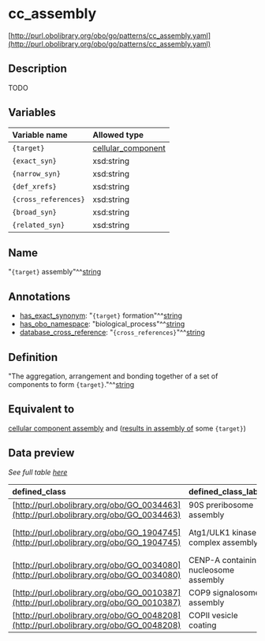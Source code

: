 # cc_assembly

[http://purl.obolibrary.org/obo/go/patterns/cc_assembly.yaml](http://purl.obolibrary.org/obo/go/patterns/cc_assembly.yaml)

## Description

TODO




## Variables

| Variable name | Allowed type |
|:--------------|:-------------|
| `{target}` | [cellular_component](http://purl.obolibrary.org/obo/GO_0005575) |
| `{exact_syn}` | xsd:string |
| `{narrow_syn}` | xsd:string |
| `{def_xrefs}` | xsd:string |
| `{cross_references}` | xsd:string |
| `{broad_syn}` | xsd:string |
| `{related_syn}` | xsd:string |

## Name

"`{target}` assembly"^^[string](http://www.w3.org/2001/XMLSchema#string)

## Annotations

- [has_exact_synonym](http://www.geneontology.org/formats/oboInOwl#hasExactSynonym): "`{target}` formation"^^[string](http://www.w3.org/2001/XMLSchema#string)
- [has_obo_namespace](http://www.geneontology.org/formats/oboInOwl#hasOBONamespace): "biological_process"^^[string](http://www.w3.org/2001/XMLSchema#string)
- [database_cross_reference](http://www.geneontology.org/formats/oboInOwl#hasDbXref): "`{cross_references}`"^^[string](http://www.w3.org/2001/XMLSchema#string)

## Definition

"The aggregation, arrangement and bonding together of a set of components to form `{target}`."^^[string](http://www.w3.org/2001/XMLSchema#string)

## Equivalent to

[cellular component assembly](http://purl.obolibrary.org/obo/GO_0022607)  and ([results in assembly of](http://purl.obolibrary.org/obo/RO_0002588) some `{target}`)







## Data preview

*See full table [here](https://github.com/geneontology/go-ontology/tree/master/src/design_patterns/cc_assembly.tsv)*

| defined_class | defined_class_label | target | target_label |
|:--|:--|:--|:--|
| [http://purl.obolibrary.org/obo/GO_0034463](http://purl.obolibrary.org/obo/GO_0034463) | 90S preribosome assembly | [http://purl.obolibrary.org/obo/GO_0030686](http://purl.obolibrary.org/obo/GO_0030686) | 90S preribosome |
| [http://purl.obolibrary.org/obo/GO_1904745](http://purl.obolibrary.org/obo/GO_1904745) | Atg1/ULK1 kinase complex assembly | [http://purl.obolibrary.org/obo/GO_1990316](http://purl.obolibrary.org/obo/GO_1990316) | Atg1/ULK1 kinase complex |
| [http://purl.obolibrary.org/obo/GO_0034080](http://purl.obolibrary.org/obo/GO_0034080) | CENP-A containing nucleosome assembly | [http://purl.obolibrary.org/obo/GO_0043505](http://purl.obolibrary.org/obo/GO_0043505) | CENP-A containing nucleosome |
| [http://purl.obolibrary.org/obo/GO_0010387](http://purl.obolibrary.org/obo/GO_0010387) | COP9 signalosome assembly | [http://purl.obolibrary.org/obo/GO_0008180](http://purl.obolibrary.org/obo/GO_0008180) | COP9 signalosome |
| [http://purl.obolibrary.org/obo/GO_0048208](http://purl.obolibrary.org/obo/GO_0048208) | COPII vesicle coating | [http://purl.obolibrary.org/obo/GO_0030127](http://purl.obolibrary.org/obo/GO_0030127) | COPII vesicle coat |

